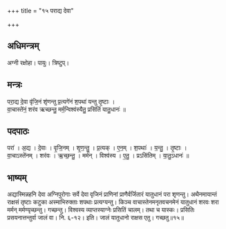 +++
title = "१५ पराद्य देवा"

+++
## अधिमन्त्रम्
अग्नी रक्षोहा। पायुः। त्रिष्टुप्।

## मन्त्रः
परा॒द्य दे॒वा वृ॑जि॒नं शृ॑णन्तु प्र॒त्यगे॑नं श॒पथा॑ यन्तु तृ॒ष्टाः ।  
वा॒चास्ते॑नं॒ शर॑व ऋच्छन्तु॒ मर्म॒न्विश्व॑स्यैतु॒ प्रसि॑तिं यातु॒धानः॑ ॥

## पदपाठः
परा॑ । अ॒द्य । दे॒वाः । वृ॒जि॒नम् । शृ॒ण॒न्तु॒ । प्र॒त्यक् । ए॒न॒म् । श॒पथाः॑ । य॒न्तु॒ । तृ॒ष्टाः ।  
वा॒चाऽस्ते॑नम् । शर॑वः । ऋ॒च्छ॒न्तु॒ । मर्म॑न् । विश्व॑स्य । ए॒तु॒ । प्रऽसि॑तिम् । या॒तु॒ऽधानः॑ ॥

## भाष्यम्
अद्यास्मिन्नहनि देवा अग्निपुरोगाः सर्वे देवा वृजिनं प्राणिनां प्राणैर्वर्जितारं यातुधानं परा शृणन्तु। अथैनमायान्तं राक्षसं तृष्टाः कटुका अस्माभिरुक्ताः शपथाः प्रत्यग्यन्तु। किञ्च वाचास्तेनमनृतवचनमेनं यातुधानं शरवः शरा मर्मन् मर्मण्यृच्छन्तु। गच्छन्तु। विश्वस्य व्याप्तस्याग्नेः प्रसितिं चालम्। तथा च यास्कः। प्रसितिः प्रसयनात्तन्तुर्वा जालं वा। नि. ६-१२। इति। जालं यातुधानो राक्षस एतु। गच्छतु॥१५॥